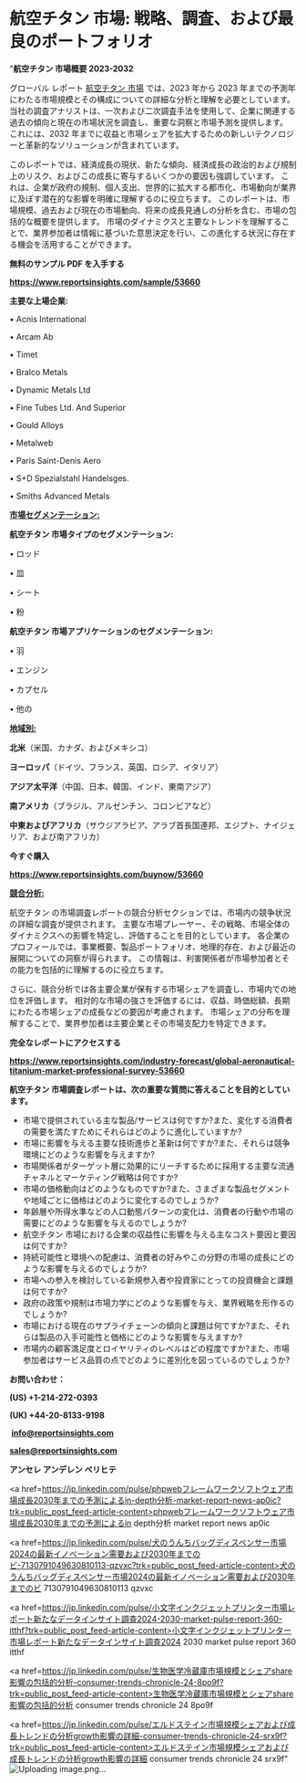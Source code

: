 # 航空チタン 市場: 戦略、調査、および最良のポートフォリオ

"<strong>航空チタン 市場概要 2023-2032</strong>

グローバル レポート <a href=https://www.reportsinsights.com/sample/53660>航空チタン 市場</a> では、2023 年から 2023 年までの予測年にわたる市場規模とその構成についての詳細な分析と理解を必要としています。 当社の調査アナリストは、一次および二次調査手法を使用して、企業に関連する過去の傾向と現在の市場状況を調査し、重要な洞察と市場予測を提供します。 これには、2032 年までに収益と市場シェアを拡大​​するための新しいテクノロジーと革新的なソリューションが含まれています。

このレポートでは、経済成長の現状、新たな傾向、経済成長の政治的および規制上のリスク、およびこの成長に寄与するいくつかの要因も強調しています。 これは、企業が政府の規制、個人支出、世界的に拡大する都市化、市場動向が業界に及ぼす潜在的な影響を明確に理解するのに役立ちます。 このレポートは、市場規模、過去および現在の市場動向、将来の成長見通しの分析を含む、市場の包括的な概要を提供します。 市場のダイナミクスと主要なトレンドを理解することで、業界参加者は情報に基づいた意思決定を行い、この進化する状況に存在する機会を活用することができます。

<strong><b>無料のサンプル PDF を入手する</b></strong>

<a href=https://www.reportsinsights.com/sample/53660><strong><u>https://www.reportsinsights.com/sample/53660</u></strong></a>

<strong>主要な上場企業:</strong>

• Acnis International

• Arcam Ab

• Timet

• Bralco Metals

• Dynamic Metals Ltd

• Fine Tubes Ltd. And Superior

• Gould Alloys

• Metalweb

• Paris Saint-Denis Aero

• S+D Spezialstahl Handelsges.

• Smiths Advanced Metals

<strong><u>市場セグメンテーション</u></strong><strong><u>:</u></strong>

<strong>航空チタン 市場タイプのセグメンテーション:</strong>

• ロッド

• 皿

• シート

• 粉

<strong>航空チタン 市場アプリケーションのセグメンテーション:</strong>

• 羽

• エンジン

• カプセル

• 他の

<strong><u>地域別</u></strong><strong><u>:</u></strong>

<strong>北米</strong>（米国、カナダ、およびメキシコ）

<strong>ヨーロッパ</strong>（ドイツ、フランス、英国、ロシア、イタリア）

<strong>アジア太平洋</strong>（中国、日本、韓国、インド、東南アジア）

<strong>南アメリカ</strong>（ブラジル、アルゼンチン、コロンビアなど）

<strong>中東およびアフリカ</strong>（サウジアラビア、アラブ首長国連邦、エジプト、ナイジェリア、および南アフリカ）

<strong>今すぐ購入</strong>

<a href=https://www.reportsinsights.com/buynow/53660><strong><u>https://www.reportsinsights.com/buynow/53660</u></strong></a>

<strong><u>競合分析:</u></strong>

航空チタン の市場調査レポートの競合分析セクションでは、市場内の競争状況の詳細な調査が提供されます。 主要な市場プレーヤー、その戦略、市場全体のダイナミクスへの影響を特定し、評価することを目的としています。 各企業のプロフィールでは、事業概要、製品ポートフォリオ、地理的存在、および最近の展開についての洞察が得られます。 この情報は、利害関係者が市場参加者とその能力を包括的に理解するのに役立ちます。

さらに、競合分析では各主要企業が保有する市場シェアを調査し、市場内での地位を評価します。 相対的な市場の強さを評価するには、収益、時価総額、長期にわたる市場シェアの成長などの要因が考慮されます。 市場シェアの分布を理解することで、業界参加者は主要企業とその市場支配力を特定できます。

<strong>完全なレポートにアクセスする</strong>

<a href=https://www.reportsinsights.com/industry-forecast/global-aeronautical-titanium-market-professional-survey-53660><strong><u><b>https://www.reportsinsights.com/industry-forecast/global-aeronautical-titanium-market-professional-survey-53660</b></u></strong></a>

<strong><b>航空チタン 市場調査レポートは、次の重要な質問に答えることを目的としています。</b></strong>
<ul>
  <li>市場で提供されている主な製品/サービスは何ですか?また、変化する消費者の需要を満たすためにそれらはどのように進化していますか?</li>
  <li>市場に影響を与える主要な技術進歩と革新は何ですか?また、それらは競争環境にどのような影響を与えますか?</li>
  <li>市場関係者がターゲット層に効果的にリーチするために採用する主要な流通チャネルとマーケティング戦略は何ですか?</li>
  <li>市場の価格動向はどのようなものですか?また、さまざまな製品セグメントや地域ごとに価格はどのように変化するのでしょうか?</li>
  <li>年齢層や所得水準などの人口動態パターンの変化は、消費者の行動や市場の需要にどのような影響を与えるのでしょうか?</li>
  <li>航空チタン 市場における企業の収益性に影響を与える主なコスト要因と要因は何ですか?</li>
  <li>持続可能性と環境への配慮は、消費者の好みやこの分野の市場の成長にどのような影響を与えるのでしょうか?</li>
  <li>市場への参入を検討している新規参入者や投資家にとっての投資機会と課題は何ですか?</li>
  <li>政府の政策や規制は市場力学にどのような影響を与え、業界戦略を形作るのでしょうか?</li>
  <li>市場における現在のサプライチェーンの傾向と課題は何ですか?また、それらは製品の入手可能性と価格にどのような影響を与えますか?</li>
  <li>市場内の顧客満足度とロイヤリティのレベルはどの程度ですか?また、市場参加者はサービス品質の点でどのように差別化を図っているのでしょうか?</li>
</ul>
<strong>お問い合わせ：</strong>

<strong>(US) +1-214-272-0393</strong>

<strong>(UK) +44-20-8133-9198</strong>

<strong> </strong><a href=info@reportsinsights.com><strong><u>info@reportsinsights.com</u></strong></a>

<a href=sales@reportsinsights.com><strong><u>sales@reportsinsights.com</u></strong></a>

<strong>アンセレ アンデレン ベリヒテ</strong>

<a href=https://jp.linkedin.com/pulse/phpwebフレームワークソフトウェア市場成長2030年までの予測によるin-depth分析-market-report-news-ap0ic?trk=public_post_feed-article-content>phpwebフレームワークソフトウェア市場成長2030年までの予測によるin depth分析 market report news ap0ic</a>

<a href=https://jp.linkedin.com/pulse/犬のうんちバッグディスペンサー市場2024の最新イノベーション需要および2030年までのビ-7130791049630810113-qzvxc?trk=public_post_feed-article-content>犬のうんちバッグディスペンサー市場2024の最新イノベーション需要および2030年までのビ 7130791049630810113 qzvxc</a>

<a href=https://jp.linkedin.com/pulse/小文字インクジェットプリンター市場レポート新たなデータインサイト調査2024-2030-market-pulse-report-360-itthf?trk=public_post_feed-article-content>小文字インクジェットプリンター市場レポート新たなデータインサイト調査2024 2030 market pulse report 360 itthf</a>

<a href=https://jp.linkedin.com/pulse/生物医学冷蔵庫市場規模とシェアshare影響の包括的分析-consumer-trends-chronicle-24-8po9f?trk=public_post_feed-article-content>生物医学冷蔵庫市場規模とシェアshare影響の包括的分析 consumer trends chronicle 24 8po9f</a>

<a href=https://jp.linkedin.com/pulse/エルドステイン市場規模シェアおよび成長トレンドの分析growth影響の詳細-consumer-trends-chronicle-24-srx9f?trk=public_post_feed-article-content>エルドステイン市場規模シェアおよび成長トレンドの分析growth影響の詳細 consumer trends chronicle 24 srx9f</a>"
![Uploading image.png…]()

